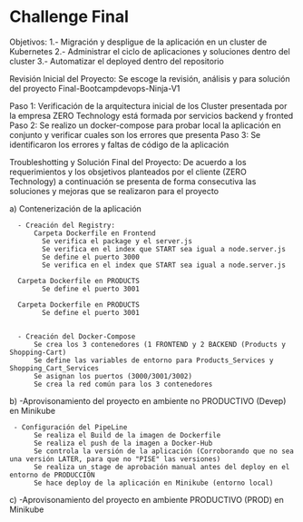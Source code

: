 # Challenge Final 

Objetivos: 
  1.- Migración y despligue de la aplicación en un cluster de Kubernetes
  2.- Administrar el ciclo de aplicaciones y soluciones dentro del cluster 
  3.- Automatizar el deployed dentro del repositorio
  
  Revisión Inicial del Proyecto: Se escoge la revisión, análisis y para solución del proyecto Final-Bootcampdevops-Ninja-V1
 
   Paso 1: Verificación de la arquitectura inicial de los Cluster presentada por la empresa ZERO Technology  está formada por servicios backend y fronted 
   Paso 2: Se realizo un docker-compose para probar local la aplicación en conjunto y verificar cuales son los errores que presenta 
   Paso 3: Se identificaron los errores y faltas de código de la aplicación
   
   Troubleshotting y Solución Final del Proyecto: De acuerdo a los requerimientos y los obsjetivos planteados por el cliente (ZERO Technology) a continuación se presenta  de forma consecutiva las soluciones y mejoras que se realizaron para el proyecto 
    
 a) Contenerización de la aplicación 
      
      - Creación del Registry: 
          Carpeta Dockerfile en Frontend
            Se verifica el package y el server.js
            Se verifica en el index que START sea igual a node.server.js
            Se define el puerto 3000
            Se verifica en el index que START sea igual a node.server.js
      
      Carpeta Dockerfile en PRODUCTS
            Se define el puerto 3001
            
      Carpeta Dockerfile en PRODUCTS
            Se define el puerto 3001      
      
      
      - Creación del Docker-Compose 
          Se crea los 3 contenedores (1 FRONTEND y 2 BACKEND (Products y Shopping-Cart)
          Se define las variables de entorno para Products_Services y Shopping_Cart_Services
          Se asignan los puertos (3000/3001/3002)
          Se crea la red común para los 3 contenedores
      
  b) -Aprovisonamiento del proyecto en ambiente no PRODUCTIVO (Devep) en Minikube
     
     - Configuración del PipeLine
          Se realiza el Build de la imagen de Dockerfile
          Se realiza el push de la imagen a Docker-Hub
          Se controla la versión de la aplicación (Corroborando que no sea una versión LATER, para que no "PISE" las versiones)
          Se realiza un stage de aprobación manual antes del deploy en el entorno de PRODUCCIÖN
          Se hace deploy de la aplicación en Minikube (entorno local) 
          
   c) -Aprovisonamiento del proyecto en ambiente PRODUCTIVO (PROD) en Minikube         
          
          
          
          
          
          
          
          
          
          
          
          
          
          
          
          
          
          
          
          
